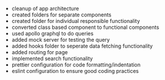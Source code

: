 - cleanup of app architecture
- created folders for separate components
- created folder for individual responsible functionality
- converted class based component to functional components
- used apollo graphql to do queries
- added mock server for testing the query
- added hooks folder to seperate data fetching functionality
- added routing for page
- implemented search functionality
- prettier configuration for code formatting/indentation
- eslint configuration to ensure good coding practices
